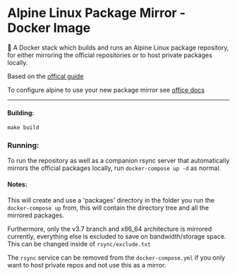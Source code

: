 Alpine Linux Package Mirror - Docker Image
==========================================

:whale: A Docker stack which builds and runs an Alpine Linux package repository, for either mirroring the official repositories or to host private packages locally.

Based on the [offical guide](http://wiki.alpinelinux.org/wiki/How_to_setup_a_Alpine_Linux_mirror)

To configure alpine to use your new package mirror see [office docs](http://wiki.alpinelinux.org/wiki/Alpine_Linux_package_management)

---

#### Building:

```
make build
```

### Running:

To run the repository as well as a companion rsync server that automatically mirrors the official packages locally, run `docker-compose up -d` as normal.

#### Notes:

This will create and use a 'packages' directory in the folder you run the `docker-compose up` from, this will contain the directory tree and all the mirrored packages.

Furthermore, only the v3.7 branch and x86_64 architecture is mirrored currently, everything else is excluded to save on bandwidth/storage space. This can be changed inside of `rsync/exclude.txt`

The `rsync` service can be removed from the `docker-compose.yml` if you only want to host private repos and not use this as a mirror.
